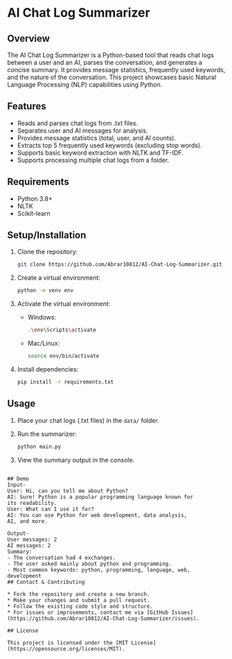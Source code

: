 # AI Chat Log Summarizer

&#x20;

## Overview

The AI Chat Log Summarizer is a Python-based tool that reads chat logs between a user and an AI, parses the conversation, and generates a concise summary. It provides message statistics, frequently used keywords, and the nature of the conversation. This project showcases basic Natural Language Processing (NLP) capabilities using Python.

## Features

* Reads and parses chat logs from .txt files.
* Separates user and AI messages for analysis.
* Provides message statistics (total, user, and AI counts).
* Extracts top 5 frequently used keywords (excluding stop words).
* Supports basic keyword extraction with NLTK and TF-IDF.
* Supports processing multiple chat logs from a folder.

## Requirements

* Python 3.8+
* NLTK
* Scikit-learn

## Setup/Installation

1. Clone the repository:

   ```bash
   git clone https://github.com/Abrar10812/AI-Chat-Log-Summarizer.git
   ```
2. Create a virtual environment:

   ```bash
   python -m venv env
   ```
3. Activate the virtual environment:

   * Windows:

     ```bash
     .\env\Scripts\activate
     ```
   * Mac/Linux:

     ```bash
     source env/bin/activate
     ```
4. Install dependencies:

   ```bash
   pip install -r requirements.txt
   ```

## Usage

1. Place your chat logs (.txt files) in the `data/` folder.
2. Run the summarizer:

   ```bash
   python main.py
   ```
3. View the summary output in the console.
```

## Demo
Input-
User: Hi, can you tell me about Python?
AI: Sure! Python is a popular programming language known for
its readability.
User: What can I use it for?
AI: You can use Python for web development, data analysis,
AI, and more.

Output-
User messages: 2
AI messages: 2
Summary:
- The conversation had 4 exchanges.
- The user asked mainly about python and programming.
- Most common keywords: python, programming, language, web, development
## Contact & Contributing

* Fork the repository and create a new branch.
* Make your changes and submit a pull request.
* Follow the existing code style and structure.
* For issues or improvements, contact me via [GitHub Issues](https://github.com/Abrar10812/AI-Chat-Log-Summarizer/issues).

## License

This project is licensed under the [MIT License](https://opensource.org/licenses/MIT).
